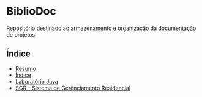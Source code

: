 # BiblioDoc
Repositório destinado ao armazenamento e organização da documentação de projetos

## Índice

<!--ts-->
   * [Resumo](#Documentação)  
   * [Índice](#Índice)  
   * [Laboratório Java](https://github.com/igorjuancc/documentacao/tree/main/LaboratorioJava)
   * [SGR - Sistema de Gerênciamento Residencial](https://github.com/igorjuancc/documentacao/tree/main/SGR)     
<!--te-->
